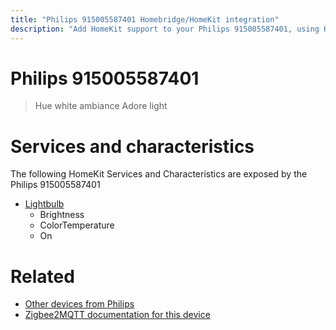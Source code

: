 ```yaml
---
title: "Philips 915005587401 Homebridge/HomeKit integration"
description: "Add HomeKit support to your Philips 915005587401, using Homebridge, Zigbee2MQTT and homebridge-z2m."
---
```

<!---
This file has been GENERATED using src/docgen/docgen.ts
DO NOT EDIT THIS FILE MANUALLY!
-->
# Philips 915005587401
> Hue white ambiance Adore light


# Services and characteristics
The following HomeKit Services and Characteristics are exposed by
the Philips 915005587401

* [Lightbulb](../../light.md)
  * Brightness
  * ColorTemperature
  * On


# Related
* [Other devices from Philips](../index.md#philips)
* [Zigbee2MQTT documentation for this device](https://www.zigbee2mqtt.io/devices/915005587401.html)